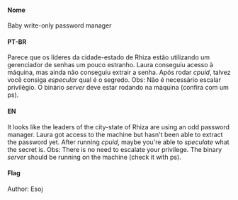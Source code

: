 #### Nome

Baby write-only password manager

#### PT-BR

Parece que os líderes da cidade-estado de Rhiza estão utilizando um gerenciador de senhas um pouco estranho. Laura conseguiu acesso à máquina, mas ainda não conseguiu extrair a senha. Após rodar *cpuid*, talvez você consiga *especular* qual é o segredo. Obs: Não é necessário escalar privilégio. O binário *server* deve estar rodando na máquina (confira com um ps).

#### EN

It looks like the leaders of the city-state of Rhiza are using an odd password manager. Laura got access to the machine but hasn't been able to extract the password yet. After running *cpuid*, maybe you're able to *speculate* what the secret is. Obs: There is no need to escalate your privilege. The binary *server* should be running on the machine (check it with ps).

#### Flag

Author:
Esoj
